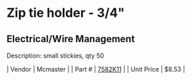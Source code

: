 # Zip tie holder - 3/4" 
## Electrical/Wire Management
Description: 	small stickies, qty 50 

| Vendor | Mcmaster | 
| Part # | [7582K11](http://www.mcmaster.com/) | 
| Unit Price | $8.53 | 
